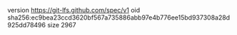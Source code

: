 version https://git-lfs.github.com/spec/v1
oid sha256:ec9bea23ccd3620bf567a735886abb97e4b776ee15bd937308a28d925dd78496
size 2967
